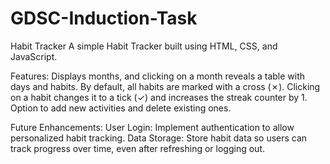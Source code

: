 # GDSC-Induction-Task

Habit Tracker
A simple Habit Tracker built using HTML, CSS, and JavaScript.

Features: 
Displays months, and clicking on a month reveals a table with days and habits.
By default, all habits are marked with a cross (✗). Clicking on a habit changes it to a tick (✓) and increases the streak counter by 1.
Option to add new activities and delete existing ones.

Future Enhancements: 
User Login: Implement authentication to allow personalized habit tracking.
Data Storage: Store habit data so users can track progress over time, even after refreshing or logging out.
